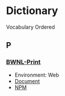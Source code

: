 # Dictionary

Vocabulary Ordered

## P

### [BWNL-Print](//github.com/SudoDotDog/Sudoo-Print)

-   Environment: Web
-   [Document](//print.bwnl.io)
-   [NPM](//www.npmjs.com/package/@bwnl/print)
